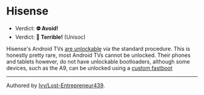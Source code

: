 # Hisense

- Verdict: **⛔ Avoid!**
- Verdict: **🍅 Terrible!** (Unisoc)

Hisense's Android TVs [are unlockable][TV unlock] via the standard procedure. This is honestly pretty rare, most Android TVs cannot be unlocked. Their phones and tablets however, do not have unlockable bootloaders, although some devices, such as the A9, can be unlocked using a [custom fastboot]

***
Authored by [Ivy/Lost-Entrepreneur439](https://github.com/lost-entrepreneur439).

[TV unlock]:https://xdaforums.com/t/hisense-u8g-bootloader-unlock-and-probably-others.4465683/
[custom fastboot]:https://github.com/aimindseye/hisense-a9/blob/main/unlockbootloader.md
